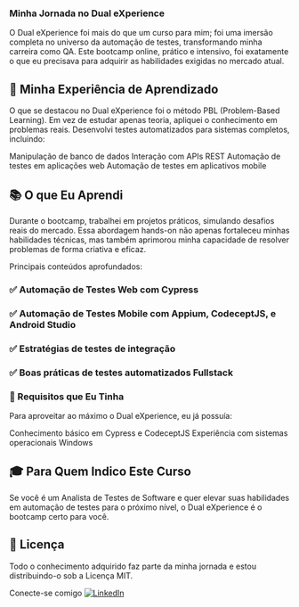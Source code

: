 ### Minha Jornada no Dual eXperience
O Dual eXperience foi mais do que um curso para mim; foi uma imersão completa no universo da automação de testes, transformando minha carreira como QA. Este bootcamp online, prático e intensivo, foi exatamente o que eu precisava para adquirir as habilidades exigidas no mercado atual.

## 🚀 Minha Experiência de Aprendizado
O que se destacou no Dual eXperience foi o método PBL (Problem-Based Learning). Em vez de estudar apenas teoria, apliquei o conhecimento em problemas reais. Desenvolvi testes automatizados para sistemas completos, incluindo:

Manipulação de banco de dados
Interação com APIs REST
Automação de testes em aplicações web
Automação de testes em aplicativos mobile

## 📚 O que Eu Aprendi
Durante o bootcamp, trabalhei em projetos práticos, simulando desafios reais do mercado. Essa abordagem hands-on não apenas fortaleceu minhas habilidades técnicas, mas também aprimorou minha capacidade de resolver problemas de forma criativa e eficaz.

Principais conteúdos aprofundados:

### ✅ Automação de Testes Web com Cypress
### ✅ Automação de Testes Mobile com Appium, CodeceptJS, e Android Studio
### ✅ Estratégias de testes de integração
### ✅ Boas práticas de testes automatizados Fullstack
### 🎯 Requisitos que Eu Tinha
Para aproveitar ao máximo o Dual eXperience, eu já possuía:

Conhecimento básico em Cypress e CodeceptJS
Experiência com sistemas operacionais Windows

## 🎓 Para Quem Indico Este Curso
Se você é um Analista de Testes de Software e quer elevar suas habilidades em automação de testes para o próximo nível, o Dual eXperience é o bootcamp certo para você.

## 📜 Licença
Todo o conhecimento adquirido faz parte da minha jornada e estou distribuindo-o sob a Licença MIT.

Conecte-se comigo
[![LinkedIn](https://img.shields.io/badge/LinkedIn-0077B5?style=for-the-badge&logo=linkedin&logoColor=white)](https://www.linkedin.com/in/andrefelipefer/)
